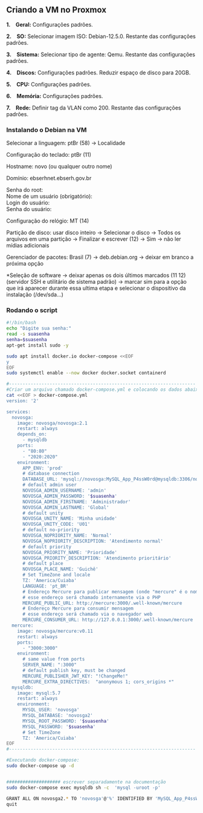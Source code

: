 <title>Instalação do novoga </title>
<style>
    /* Estilos CSS opcionais para o número sequencial */
    .passo {
        font-weight: bold;
        margin-right: 10px;
    }
</style>

<h2>Criando a VM no Proxmox</h2>
  
<div>
    <p><span class="passo">1.</span> <strong>Geral:</strong> Configurações padrões.</p>
    <p><span class="passo">2.</span> <strong>SO:</strong> Selecionar imagem ISO: Debian-12.5.0. Restante das configurações padrões.</p>
    <p><span class="passo">3.</span> <strong>Sistema:</strong> Selecionar tipo de agente: Qemu. Restante das configurações padrões.</p>
    <p><span class="passo">4.</span> <strong>Discos:</strong> Configurações padrões. Reduzir espaço de disco para 20GB.</p>
    <p><span class="passo">5.</span> <strong>CPU:</strong> Configurações padrões.</p>
    <p><span class="passo">6.</span> <strong>Memória:</strong> Configurações padrões.</p>
    <p><span class="passo">7.</span> <strong>Rede:</strong> Definir tag da VLAN como 200. Restante das configurações padrões.</p>
</div>
  
### Instalando o Debian na VM  
Selecionar a linguagem: ptBr (58) -> Localidade   
  
Configuração do teclado: ptBr (11)  
  
Hostname: novo (ou qualquer outro nome)  
  
Domínio: ebserhnet.ebserh.gov.br  
  
Senha do root:   
Nome de um usuário (obrigatório):    
Login do usuário:  
Senha do usuário:  
  
Configuração do relógio: MT (14)   
  
Partição de disco: usar disco inteiro -> Selecionar o disco -> Todos os arquivos em uma partição -> Finalizar e escrever (12) -> Sim ->  não ler mídias adicionais   
  
Gerenciador de pacotes: Brasil (7) -> deb.debian.org -> deixar em branco a próxima opção   
  
*Seleção de software -> deixar apenas os dois últimos marcados (11 12)(servidor SSH e utilitário de sistema padrão) -> marcar sim para a opção que irá aparecer durante essa ultima etapa e selecionar o dispositivo da instalação (/dev/sda...)   

### Rodando o script

```bash
#!/bin/bash
echo "Digite sua senha:"
read -s suasenha
senha=$suasenha
apt-get install sudo -y

sudo apt install docker.io docker-compose <<EOF
y
EOF
sudo systemctl enable --now docker docker.socket containerd

#---------------------------------------------------------------------
#Criar um arquivo chamado docker-compose.yml e colocando os dados abaixo: 
cat <<EOF > docker-compose.yml
version: '2'

services:
  novosga:
    image: novosga/novosga:2.1
    restart: always
    depends_on:
      - mysqldb
    ports:
      - "80:80"
      - "2020:2020"
    environment:
      APP_ENV: 'prod'
      # database connection
      DATABASE_URL: 'mysql://novosga:MySQL_App_P4ssW0rd@mysqldb:3306/novosga2?charset=utf8mb4&serverVersion=5.7'
      # default admin user
      NOVOSGA_ADMIN_USERNAME: 'admin'
      NOVOSGA_ADMIN_PASSWORD: '$suasenha'
      NOVOSGA_ADMIN_FIRSTNAME: 'Administrador'
      NOVOSGA_ADMIN_LASTNAME: 'Global'
      # default unity
      NOVOSGA_UNITY_NAME: 'Minha unidade'
      NOVOSGA_UNITY_CODE: 'U01'
      # default no-priority
      NOVOSGA_NOPRIORITY_NAME: 'Normal'
      NOVOSGA_NOPRIORITY_DESCRIPTION: 'Atendimento normal'
      # default priority
      NOVOSGA_PRIORITY_NAME: 'Prioridade'
      NOVOSGA_PRIORITY_DESCRIPTION: 'Atendimento prioritário'
      # default place
      NOVOSGA_PLACE_NAME: 'Guichê'
      # Set TimeZone and locale
      TZ: 'America/Cuiaba'
      LANGUAGE: 'pt_BR'
      # Endereço Mercure para publicar mensagem (onde "mercure" é o nome do host)
      # esse endereço será chamado internamente via o PHP
      MERCURE_PUBLIC_URL: http://mercure:3000/.well-known/mercure
      # Endereço Mercure para consumir mensagem
      # esse endereço será chamado via o navegador web
      MERCURE_CONSUMER_URL: http://127.0.0.1:3000/.well-known/mercure
  mercure:
    image: novosga/mercure:v0.11
    restart: always
    ports:
      - "3000:3000"
    environment:
      # same value from ports
      SERVER_NAME: ":3000"
      # default publish key, must be changed
      MERCURE_PUBLISHER_JWT_KEY: "!ChangeMe!"
      MERCURE_EXTRA_DIRECTIVES:  "anonymous 1; cors_origins *"
  mysqldb:
    image: mysql:5.7
    restart: always
    environment:
      MYSQL_USER: 'novosga'
      MYSQL_DATABASE: 'novosga2'
      MYSQL_ROOT_PASSWORD: '$suasenha'
      MYSQL_PASSWORD: '$suasenha'
      # Set TimeZone
      TZ: 'America/Cuiaba'
EOF
#---------------------------------------------------------------------

#Executando docker-compose:
sudo docker-compose up -d


#################### escrever separadamente na documentação
sudo docker-compose exec mysqldb sh -c  'mysql -uroot -p'

GRANT ALL ON novosga2.* TO 'novosga'@'%' IDENTIFIED BY 'MySQL_App_P4ssW0rd';
quit
```

